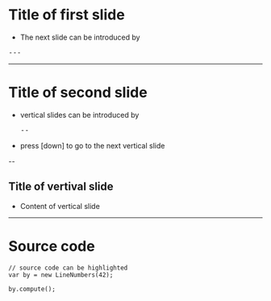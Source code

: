 # Title of first slide

  - The next slide can be introduced by
  <pre>---</pre>

---
# Title of second slide

  - vertical slides can be introduced by
    <pre>--</pre>
  - press \[down\] to go to the next vertical slide

--
## Title of vertival slide

  - Content of vertical slide

---
# Source code

```javascript[1|2-3|4]
// source code can be highlighted
var by = new LineNumbers(42);

by.compute();
```

